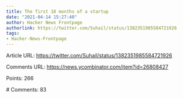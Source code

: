 ```yaml
---
title: The first 18 months of a startup
date: "2021-04-14 15:27:40"
author: Hacker News Frontpage
authorlink: https://twitter.com/Suhail/status/1382351985584721926
tags:
- Hacker-News-Frontpage
---
```


<p>Article URL: <a href="https://twitter.com/Suhail/status/1382351985584721926">https://twitter.com/Suhail/status/1382351985584721926</a></p>
<p>Comments URL: <a href="https://news.ycombinator.com/item?id=26808427">https://news.ycombinator.com/item?id=26808427</a></p>
<p>Points: 266</p>
<p># Comments: 83</p>
